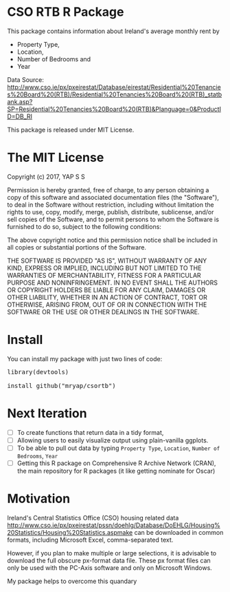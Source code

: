 # CSO RTB R Package

This package contains information about Ireland's average monthly rent by 
* Property Type, 
* Location, 
* Number of Bedrooms and 
* Year

Data Source: http://www.cso.ie/px/pxeirestat/Database/eirestat/Residential%20Tenancies%20Board%20(RTB)/Residential%20Tenancies%20Board%20(RTB)_statbank.asp?SP=Residential%20Tenancies%20Board%20(RTB)&Planguage=0&ProductID=DB_RI

This package is released under MIT License.

# The MIT License

Copyright (c) 2017, YAP S S

Permission is hereby granted, free of charge, to any person obtaining a copy of this software and associated documentation files (the "Software"), to deal in the Software without restriction, including without limitation the rights to use, copy, modify, merge, publish, distribute, sublicense, and/or sell copies of the Software, and to permit persons to whom the Software is furnished to do so, subject to the following conditions:

The above copyright notice and this permission notice shall be included in all copies or substantial portions of the Software.

THE SOFTWARE IS PROVIDED "AS IS", WITHOUT WARRANTY OF ANY KIND, EXPRESS OR IMPLIED, INCLUDING BUT NOT LIMITED TO THE WARRANTIES OF MERCHANTABILITY, FITNESS FOR A PARTICULAR PURPOSE AND NONINFRINGEMENT. IN NO EVENT SHALL THE AUTHORS OR COPYRIGHT HOLDERS BE LIABLE FOR ANY CLAIM, DAMAGES OR OTHER LIABILITY, WHETHER IN AN ACTION OF CONTRACT, TORT OR OTHERWISE, ARISING FROM, OUT OF OR IN CONNECTION WITH THE SOFTWARE OR THE USE OR OTHER DEALINGS IN THE SOFTWARE.

# Install

You can install my package with just two lines of code:

<pre>library(devtools)

install_github("mryap/csortb")</pre>

# Next Iteration


- [ ] To create functions that return data in a tidy format, 
- [ ] Allowing users to easily visualize output using plain-vanilla ggplots. 
- [ ] To be able to pull out data by typing `Property Type`, `Location`, `Number of Bedrooms`, `Year`
- [ ] Getting this R package on Comprehensive R Archive Network (CRAN), the main repository for R packages (it like getting nominate for Oscar) 

# Motivation

Ireland's Central Statistics Office (CSO) housing related data 
http://www.cso.ie/px/pxeirestat/pssn/doehlg/Database/DoEHLG/Housing%20Statistics/Housing%20Statistics.aspmake can be downloaded in common formats, including Microsoft Excel, comma-separated text.

However, if you plan to make multiple or large selections, it is advisable to download the full obscure px-format data file.
These px format files can only be used with the PC-Axis software and only on Microsoft Windows. 

My package helps to overcome this quandary